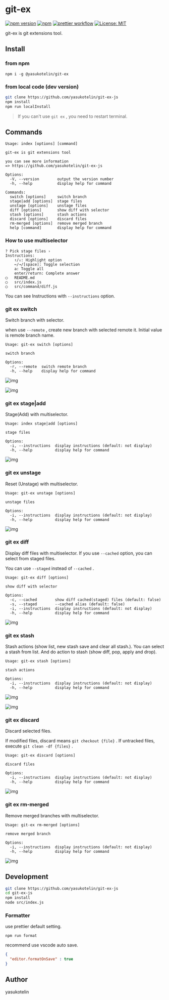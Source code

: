 # git-ex

[![npm version](https://badge.fury.io/js/@yasukotelin%2Fgit-ex.svg)](https://www.npmjs.com/package/@yasukotelin/git-ex) [![npm](https://img.shields.io/npm/dt/@yasukotelin/git-ex.svg)](https://www.npmjs.com/package/@yasukotelin/git-ex) [![prettier workflow](https://github.com/yasukotelin/git-ex-js/actions/workflows/prettier.yml/badge.svg)](https://github.com/yasukotelin/git-ex-js/actions) [![License: MIT](https://img.shields.io/badge/License-MIT-yellow.svg)](https://opensource.org/licenses/MIT)

git-ex is git extensions tool.

## Install

### from npm

```
npm i -g @yasukotelin/git-ex
```

### from local code (dev version)

```bash
git clone https://github.com/yasukotelin/git-ex-js
npm install
npm run localInstall
```

> If you can't use `git ex` , you need to restart terminal.

## Commands

```
Usage: index [options] [command]

git-ex is git extensions tool

you can see more information
=> https://github.com/yasukotelin/git-ex-js

Options:
  -V, --version        output the version number
  -h, --help           display help for command

Commands:
  switch [options]     switch branch
  stage|add [options]  stage files
  unstage [options]    unstage files
  diff [options]       show diff with selector
  stash [options]      stash actions
  discard [options]    discard files
  rm-merged [options]  remove merged branch
  help [command]       display help for command
```

### How to use multiselector

```
? Pick stage files ›  
Instructions:
    ↑/↓: Highlight option
    ←/→/[space]: Toggle selection
    a: Toggle all
    enter/return: Complete answer
◯   README.md
◯   src/index.js
◯   src/command/diff.js
```

You can see Instructions with `--instructions` option.

### git ex switch

Switch branch with selector.

when use `--remote` , create new branch with selected remote it. Initial value is remote branch name.

```
Usage: git-ex switch [options]

switch branch

Options:
  -r, --remote  switch remote branch
  -h, --help    display help for command
```

![img](https://user-images.githubusercontent.com/31115673/147957478-6171990f-09e7-40e1-8205-5e71231ebb79.gif)

![img](https://user-images.githubusercontent.com/31115673/147957589-53bce884-75c7-4111-8ad5-73014ba68e60.gif)

### git ex stage|add

Stage(Add) with multiselector.

```
Usage: index stage|add [options]

stage files

Options:
  -i, --instructions  display instructions (default: not display)
  -h, --help          display help for command
```

![img](https://user-images.githubusercontent.com/31115673/147958652-d54852e8-5c15-4414-8bd4-11d5faa23927.gif)

### git ex unstage

Reset (Unstage) with multiselector.

```
Usage: git-ex unstage [options]

unstage files

Options:
  -i, --instructions  display instructions (default: not display)
  -h, --help          display help for command
```

![img](https://user-images.githubusercontent.com/31115673/147958658-6ebc182a-a2b8-4dd7-a4fc-6eab510b9eb5.gif)

### git ex diff

Display diff files with multiselector. If you use `--cached` option, you can select from staged files.

You can use `--staged` instead of `--cached` .

```
Usage: git-ex diff [options]

show diff with selector

Options:
  -c, --cached        show diff cached(staged) files (default: false)
  -s, --staged        --cached alias (default: false)
  -i, --instructions  display instructions (default: not display)
  -h, --help          display help for command
```

![img](https://user-images.githubusercontent.com/31115673/147961425-8943f514-38a6-49b4-be4e-ea170c7a564a.gif)

### git ex stash

Stash actions (show list, new stash save and clear all stash.).
You can select a stash from list. And do action to stash (show diff, pop, apply and drop).

```
Usage: git-ex stash [options]

stash actions

Options:
  -i, --instructions  display instructions (default: not display)
  -h, --help          display help for command
```

![img](https://user-images.githubusercontent.com/31115673/147911812-a627034a-7175-4b20-a403-ba224e43163c.gif)

![img](https://user-images.githubusercontent.com/31115673/147911937-37b26c08-dcff-49e4-af0c-3d6d339163a9.gif)

### git ex discard

Discard selected files.

If modified files, discard means `git checkout {file}` . If untracked files, execute `git clean -df {files}` .

```
Usage: git-ex discard [options]

discard files

Options:
  -i, --instructions  display instructions (default: not display)
  -h, --help          display help for command
```

![img](https://user-images.githubusercontent.com/31115673/147961313-ed382494-95af-4918-b255-8b975fb1c451.gif)

### git ex rm-merged

Remove merged branches with multiselector.

```
Usage: git-ex rm-merged [options]

remove merged branch

Options:
  -i, --instructions  display instructions (default: not display)
  -h, --help          display help for command
```

![img](https://user-images.githubusercontent.com/31115673/147961419-6e620680-cb65-4411-b081-98c62b7731ad.gif)

## Development

```bash
git clone https://github.com/yasukotelin/git-ex-js
cd git-ex-js
npm install
node src/index.js
```

### Formatter

use prettier default setting.

```
npm run format
```

recommend use vscode auto save.

```setting.json
{
  "editor.formatOnSave" : true
}
```

## Author

yasukotelin
